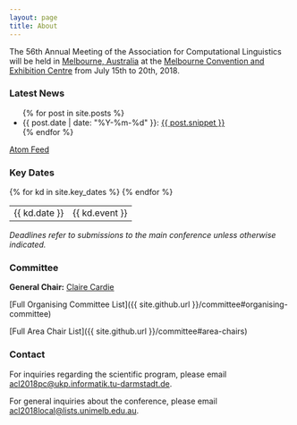 ```yaml
---
layout: page
title: About
---
```


The 56th Annual Meeting of the Association for Computational Linguistics will be held in [Melbourne, Australia](https://www.melbourne.org/?utm_source=Microsite&utm_campaign=Computational%20Linguistics) at
the [Melbourne Convention and Exhibition Centre](http://mcec.com.au/) from July 15th to 20th, 2018.


### Latest News

<ul>
  {% for post in site.posts %}
    <li>
      {{ post.date | date: "%Y-%m-%d" }}: <a href="{{ post.url }}">{{ post.snippet }}</a>
    </li>
  {% endfor %}
</ul>

<p class="feed-link"><a href="{{ site.github_url }}/feed.xml">Atom Feed</a></p>

### Key Dates

<table class='conf-dates'>
{% for kd in site.key_dates %}
  <tr><td class='conf-date-label'>{{ kd.date }}</td> <td>{{ kd.event }}</td></tr>
{% endfor %}
</table>

_Deadlines refer to submissions to the main conference unless otherwise indicated._


### Committee

**General Chair:** [Claire Cardie](http://www.cs.cornell.edu/home/cardie/)

[Full Organising Committee List]({{ site.github.url }}/committee#organising-committee)

[Full Area Chair List]({{ site.github.url }}/committee#area-chairs)


### Contact

For inquiries regarding the scientific program, please email <acl2018pc@ukp.informatik.tu-darmstadt.de>. 

For general inquiries about the conference, please email <acl2018local@lists.unimelb.edu.au>.
